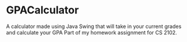 # GPACalculator
A calculator made using Java Swing that will take in your current grades and calculate your GPA
Part of my homework assignment for CS 2102.